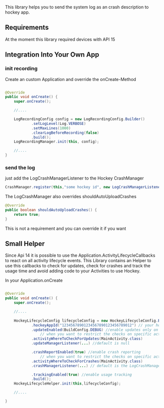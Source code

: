 This library helps you to send the system log as an crash description to hockey app.

## Requirements
At the moment this library required devices with API 15

## Integration Into Your Own App

### init recording

Create an custom Application and override the onCreate-Method

```java

@Override
public void onCreate() {
    super.onCreate();

    //....

    LogRecordingConfig config = new LogRecordingConfig.Builder()
            .setLogLevel(Log.VERBOSE)
            .setMaxLines(1000)
            .clearLogBeforeRecording(false)
            .build();
    LogRecordingManager.init(this, config);

    //....
}

```

### send the log

just add the LogCrashManagerListener to the Hockey CrashManager


```java
CrashManager.register(this,"some hockey id", new LogCrashManagerListener());
```

The LogCrashManager also overrides shouldAutoUploadCrashes
```java
@Override
public boolean shouldAutoUploadCrashes() {
    return true;
}
```
This is not a requirement and you can override it if you want


## Small Helper

Since Api 14 it is possible to use the Application.ActivityLifecycleCallbacks to react on all activity lifecycle events.
This Library contains an Helper to use this callbacks to check for updates, check for crashes and track the usage time
and avoid adding code to your Activities to use Hockey.

In your Application.onCreate

```java

@Override
public void onCreate() {
    super.onCreate();

    //....
    
    HockeyLifecycleConfig lifecycleConfig = new HockeyLifecycleConfig.Builder()
            .hockeyAppId("12345678901234567890123456789012") // your hockey app id
            .updateEnabled(BuildConfig.DEBUG) //enable updates only on debug and disable them in release
                // when you want to restrict the checks on specific activities
            .activityWhereToCheckForUpdates(MainActivity.class)
            .updateManagerListener(...) //default is null

            .crashReportEnabled(true) //enable crash reporting
                // when you want to restrict the checks on specific activities
            .activityWhereToCheckForCrashes(MainActivity.class)
            .crashManagerListener(...) // default is the LogCrashManagerListener

            .trackingEnabled(true) //enable usage tracking
            .build();
    HockeyLifecycleHelper.init(this,lifecycleConfig);

    //....

}

```

